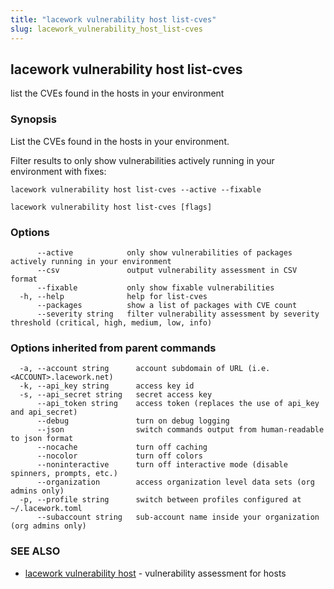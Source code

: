 ```yaml
---
title: "lacework vulnerability host list-cves"
slug: lacework_vulnerability_host_list-cves
---
```


## lacework vulnerability host list-cves

list the CVEs found in the hosts in your environment

### Synopsis

List the CVEs found in the hosts in your environment.

Filter results to only show vulnerabilities actively running in your environment
with fixes:

    lacework vulnerability host list-cves --active --fixable

```
lacework vulnerability host list-cves [flags]
```

### Options

```
      --active            only show vulnerabilities of packages actively running in your environment
      --csv               output vulnerability assessment in CSV format
      --fixable           only show fixable vulnerabilities
  -h, --help              help for list-cves
      --packages          show a list of packages with CVE count
      --severity string   filter vulnerability assessment by severity threshold (critical, high, medium, low, info)
```

### Options inherited from parent commands

```
  -a, --account string      account subdomain of URL (i.e. <ACCOUNT>.lacework.net)
  -k, --api_key string      access key id
  -s, --api_secret string   secret access key
      --api_token string    access token (replaces the use of api_key and api_secret)
      --debug               turn on debug logging
      --json                switch commands output from human-readable to json format
      --nocache             turn off caching
      --nocolor             turn off colors
      --noninteractive      turn off interactive mode (disable spinners, prompts, etc.)
      --organization        access organization level data sets (org admins only)
  -p, --profile string      switch between profiles configured at ~/.lacework.toml
      --subaccount string   sub-account name inside your organization (org admins only)
```

### SEE ALSO

* [lacework vulnerability host](lacework_vulnerability_host.md)	 - vulnerability assessment for hosts

